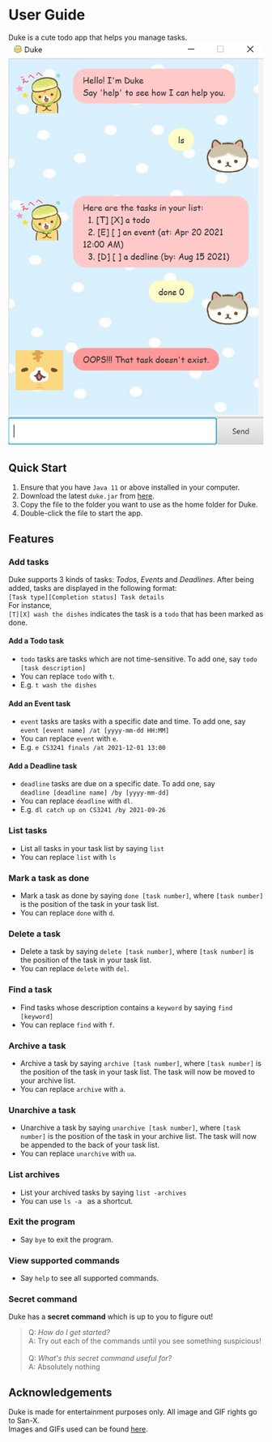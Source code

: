 # User Guide
Duke is a cute todo app that helps you manage tasks. <br />
![UI](Ui.png)

## Quick Start
1. Ensure that you have ```Java 11``` or above installed in your computer.
2. Download the latest ```duke.jar``` from [here](https://github.com/luodan01/ip/releases/tag/v0.2).
3. Copy the file to the folder you want to use as the home folder for Duke.
4. Double-click the file to start the app. 

## Features

### Add tasks
Duke supports 3 kinds of tasks: *Todos*, *Events* and *Deadlines*. After being added, tasks
are displayed in the following format: <br />
```[Task type][Completion status] Task details``` <br />
For instance, <br />
```[T][X] wash the dishes``` indicates the task is a ```todo``` that has been marked as done.

#### Add a Todo task
- ```todo``` tasks are tasks which are not time-sensitive. To add one,
say ```todo [task description]```
- You can replace ```todo``` with ```t```.
- E.g. ```t wash the dishes```

#### Add an Event task
- ```event``` tasks are tasks with a specific date and time. To add one,
  say  <br /> ```event [event name] /at [yyyy-mm-dd HH:MM]```
- You can replace ```event``` with ```e```.
- E.g. ```e CS3241 finals /at 2021-12-01 13:00```

#### Add a Deadline task
- ```deadline``` tasks are due on a specific date. To add one,
  say  <br /> ```deadline [deadline name] /by [yyyy-mm-dd]```
- You can replace ```deadline``` with ```dl```.
- E.g. ```dl catch up on CS3241 /by 2021-09-26```

### List tasks
- List all tasks in your task list by saying ```list```
- You can replace ```list``` with ```ls``` <br />

### Mark a task as done
- Mark a task as done by saying ```done [task number]```, where 
```[task number]``` is the position of the task in your task list. 
- You can replace ```done``` with ```d```.

### Delete a task
- Delete a task by saying ```delete [task number]```, where
  ```[task number]``` is the position of the task in your task list. 
- You can replace ```delete``` with ```del```.

### Find a task
- Find tasks whose description contains a ```keyword``` by saying ```find [keyword]```
- You can replace ```find``` with ```f```.

### Archive a task
- Archive a task by saying ```archive [task number]```, where
  ```[task number]``` is the position of the task in your task list. The task will now be moved to your archive list.
- You can replace ```archive``` with ```a```.

### Unarchive a task
- Unarchive a task by saying ```unarchive [task number]```, where
  ```[task number]``` is the position of the task in your archive list. The task will now be appended to the back of your task list.
- You can replace ```unarchive``` with ```ua```.

### List archives
- List your archived tasks by saying ```list -archives```
- You can use ```ls -a ``` as a shortcut.

### Exit the program
- Say ```bye``` to exit the program.

### View supported commands
- Say ```help``` to see all supported commands.

### Secret command
Duke has a **secret command** which is up to you to figure out!<br />
>Q: *How do I get started?* <br />
>A: Try out each of the commands until you see something suspicious! <br /><br />
>Q: *What's this secret command useful for?* <br />
>A: Absolutely nothing

## Acknowledgements
Duke is made for entertainment purposes only. All image and GIF rights go to San-X.
<br /> Images and GIFs used can be found [here](https://www.line-stickers.com/corocoro-coronya/).
